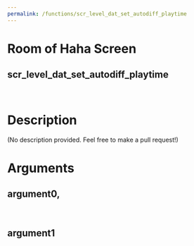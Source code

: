 ```yaml
---
permalink: /functions/scr_level_dat_set_autodiff_playtime
---
```

# Room of Haha Screen  
## scr_level_dat_set_autodiff_playtime  
&nbsp;  
# Description  
(No description provided. Feel free to make a pull request!) 
&nbsp;  
# Arguments
## argument0, 

&nbsp;  
## argument1

&nbsp;  


